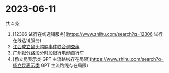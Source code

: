 # 2023-06-11

共 4 条

<!-- BEGIN -->
<!-- 最后更新时间 Sun Jun 11 2023 01:05:50 GMT+0800 (China Standard Time) -->

1. [12306 试行在线选铺服务](https://www.zhihu.com/search?q=12306
   试行在线选铺服务)
1. [江西成立鼠头鸭脖事件联合调查组](https://www.zhihu.com/search?q=江西成立鼠头鸭脖事件联合调查组)
1. [广州拟分路段分时段限行电动自行车](https://www.zhihu.com/search?q=广州拟分路段分时段限行电动自行车)
1. [杨立昆表示类 GPT
   主流路线存在局限](https://www.zhihu.com/search?q=杨立昆表示类 GPT
   主流路线存在局限)

<!-- END -->
